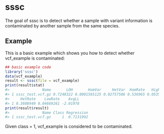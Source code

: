<!-- README.md is generated from README.Rmd. Please edit that file -->
sssc
====

The goal of sssc is to detect whether a sample with variant information is contaminated by another sample from the same species.

Example
-------

This is a basic example which shows you how to detect whether vcf\_example is contaminated:

``` r
## basic example code
library('sssc')
data(vcf_example)
result <- sssc(file = vcf_example)
print(result$stat)
#>               Name       LOH       HomVar     HetVar  HomRate   HighRate
#> 1 sssc_test.vcf.gz 0.7248322 0.0001565125 0.02757586 0.536965 0.05350195
#>     HetRate    LowRate    AvgLL
#> 1 0.3608949 0.04669261 -2.01978
print(result$result)
#>               Name Class Regression
#> 1 sssc_test.vcf.gz     1  0.7131992
```

Given class = 1, vcf\_example is considered to be contaminated.
